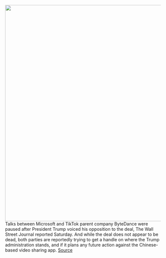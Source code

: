 <img src='https://cdn.vox-cdn.com/thumbor/zhaDl3Dvr_GqGfKDSa48D5zazMk=/0x0:2040x1360/1200x800/filters:focal(857x517:1183x843)/cdn.vox-cdn.com/uploads/chorus_image/image/67142578/acastro_190402_3308_Guide_TikTok_0001.0.jpg' width='700px' /><br/>
Talks between Microsoft and TikTok parent company ByteDance were paused after President Trump voiced his opposition to the deal, The Wall Street Journal reported Saturday. And while the deal does not appear to be dead, both parties are reportedly trying to get a handle on where the Trump administration stands, and if it plans any future action against the Chinese-based video sharing app.
<a href='https://www.theverge.com/2020/8/1/21350687/trump-tiktok-order-ban-us-app'> Source <a/>